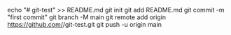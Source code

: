  
echo "# git-test" >> README.md
git init
git add README.md
git commit -m "first commit"
git branch -M main
git remote add origin https://github.com/<Hakumach>/git-test.git
git push -u origin main
